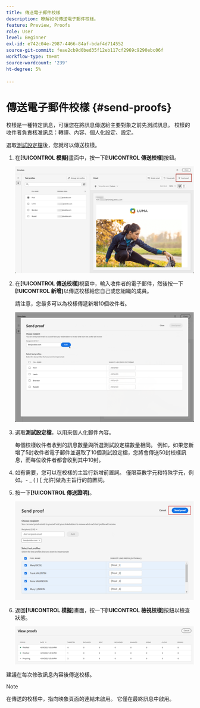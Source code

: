 ```yaml
---
title: 傳送電子郵件校樣
description: 瞭解如何傳送電子郵件校樣。
feature: Preview, Proofs
role: User
level: Beginner
exl-id: e742c04e-2987-4466-84af-bdaf4d714552
source-git-commit: feae2cb9d0bed35f12eb117cf2969c9290ebc06f
workflow-type: tm+mt
source-wordcount: '239'
ht-degree: 5%

---
```


# 傳送電子郵件校樣 {#send-proofs}

校樣是一種特定訊息，可讓您在將訊息傳送給主要對象之前先測試訊息。 校樣的收件者負責核准訊息：轉譯、內容、個人化設定、設定。

選取[測試設定檔](test-profiles.md)後，您就可以傳送校樣。

1. 在&#x200B;**[!UICONTROL 模擬]**&#x200B;畫面中，按一下&#x200B;**[!UICONTROL 傳送校樣]**&#x200B;按鈕。

   ![](../email/assets/send-proof-button.png)

1. 在&#x200B;**[!UICONTROL 傳送校樣]**&#x200B;視窗中，輸入收件者的電子郵件，然後按一下&#x200B;**[!UICONTROL 新增]**&#x200B;以傳送校樣給您自己或您組織的成員。

   請注意，您最多可以為校樣傳遞新增10個收件者。

   ![](../email/assets/send-proof-add.png)

1. 選取&#x200B;**測試設定檔**，以用來個人化郵件內容。

   每個校樣收件者收到的訊息數量與所選測試設定檔數量相同。 例如，如果您新增了5封收件者電子郵件並選取了10個測試設定檔，您將會傳送50封校樣訊息，而每位收件者都會收到其中10封。

1. 如有需要，您可以在校樣的主旨行新增前置詞。 僅限英數字元和特殊字元，例如。- _ ( ) [ 允許]做為主旨行的前置詞。

1. 按一下&#x200B;**[!UICONTROL 傳送證明]**。

   ![](../email/assets/send-proof-select.png)

1. 返回&#x200B;**[!UICONTROL 模擬]**&#x200B;畫面，按一下&#x200B;**[!UICONTROL 檢視校樣]**&#x200B;按鈕以檢查狀態。

   ![](../email/assets/send-proof-view.png)

建議在每次修改訊息內容後傳送校樣。

>[!NOTE]
>
>在傳送的校樣中，指向映象頁面的連結未啟用。 它僅在最終訊息中啟用。
